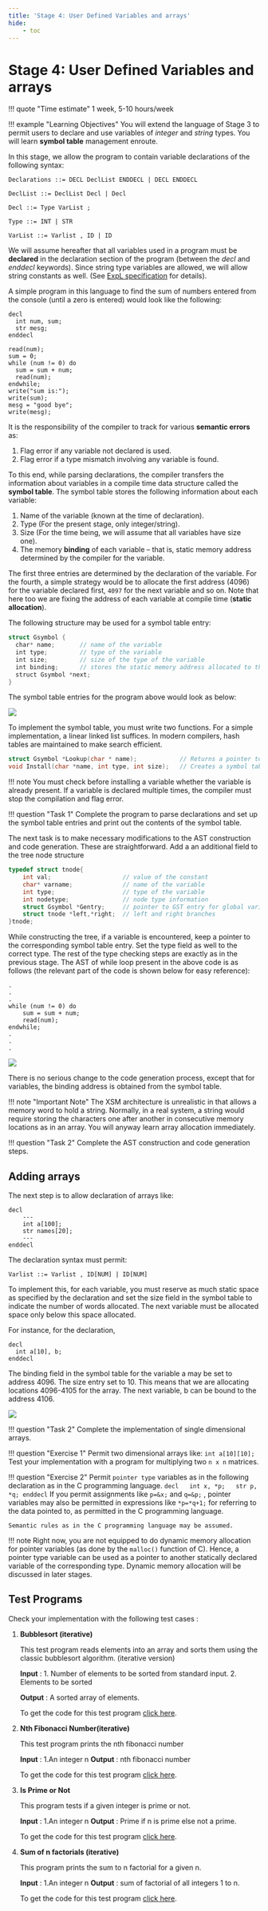 ```yaml
---
title: 'Stage 4: User Defined Variables and arrays'
hide:
    - toc
---
```


# Stage 4: User Defined Variables and arrays

!!! quote "Time estimate"
    1 week, 5-10 hours/week

!!! example "Learning Objectives"
    You will extend the language of Stage 3 to permit users to declare and use variables of
    _integer_ and _string_ types. You will learn **symbol table** management enroute.


In this stage, we allow the program to contain variable declarations of the following syntax:

```
Declarations ::= DECL DeclList ENDDECL | DECL ENDDECL

DeclList ::= DeclList Decl | Decl

Decl ::= Type VarList ;

Type ::= INT | STR

VarList ::= Varlist , ID | ID
```

We will assume hereafter that all variables used in a program must be **declared** in the
declaration section of the program (between the _decl_ and _enddecl_ keywords). Since string
type variables are allowed, we will allow string constants as well.
(See [ExpL specification](../expl.md#nav-constant) for details).

A simple program in this language to find the sum of numbers entered from the console
(until a zero is entered) would look like the following:

```
decl
  int num, sum;
  str mesg;
enddecl

read(num);
sum = 0;
while (num != 0) do
  sum = sum + num;
  read(num);
endwhile;
write("sum is:");
write(sum);
mesg = "good bye";
write(mesg);
```

It is the responsibility of the compiler to track for various **semantic errors** as:

1. Flag error if any variable not declared is used.
2. Flag error if a type mismatch involving any variable is found.

To this end, while parsing declarations, the compiler transfers the information about variables in
a compile time data structure called the **symbol table**.
The symbol table stores the following information about each variable:

1. Name of the variable (known at the time of declaration).
2. Type (For the present stage, only integer/string).
3. Size (For the time being, we will assume that all variables have size one).
4. The memory **binding** of each variable – that is, static memory address determined by the compiler for the variable.

The first three entries are determined by the declaration of the variable. For the fourth, a
simple strategy would be to allocate the first address (4096) for the variable declared first,
`4097` for the next variable and so on.
Note that here too we are fixing the address of each variable at compile time (**static allocation**).

The following structure may be used for a symbol table entry:
```c
struct Gsymbol {
  char* name;       // name of the variable
  int type;         // type of the variable
  int size;         // size of the type of the variable
  int binding;      // stores the static memory address allocated to the variable
  struct Gsymbol *next;
}

```

The symbol table entries for the program above would look as below:

![](../img/gsymboltable1.png)

To implement the symbol table, you must write two functions. For a simple implementation, a linear
linked list suffices. In modern compilers, hash tables are maintained to make search efficient.

```c
struct Gsymbol *Lookup(char * name);            // Returns a pointer to the symbol table entry for the variable, returns NULL otherwise.
void Install(char *name, int type, int size);   // Creates a symbol table entry.
```


!!! note
    You must check before installing a variable whether the variable is already present.
    If a variable is declared multiple times, the compiler must stop the compilation and flag error.

!!! question "Task 1"
    Complete the program to parse declarations and set up the symbol table entries and print
    out the contents of the symbol table.

The next task is to make necessary modifications to the AST construction and code generation.
These are straightforward. Add a an additional field to the tree node structure

```c
typedef struct tnode{
    int val;                    // value of the constant
    char* varname;              // name of the variable
    int type;                   // type of the variable
    int nodetype;               // node type information
    struct Gsymbol *Gentry;     // pointer to GST entry for global variables and functions
    struct tnode *left,*right;  // left and right branches
}tnode;

```

While constructing the tree, if a variable is encountered, keep a pointer to the corresponding
symbol table entry. Set the type field as well to the correct type. The rest of the type checking
steps are exactly as in the previous stage. The AST of while loop present in the above code is
as follows (the relevant part of the code is shown below for easy reference):
```
.
.
.
while (num != 0) do
    sum = sum + num;
    read(num);
endwhile;
.
.
.
```

![](../img/ast_stage4.png)

There is no serious change to the code generation process, except that for variables, the
binding address is obtained from the symbol table.

!!! note "Important Note"
    The XSM architecture is unrealistic in that allows a memory word to hold a string.
    Normally, in a real system, a string would require storing the characters one after another in
    consecutive memory locations as in an array. You will anyway learn array allocation immediately.

!!! question "Task 2"
    Complete the AST construction and code generation steps.

## Adding arrays

The next step is to allow declaration of arrays like:
```
decl
    ---
    int a[100];
    str names[20];
    ---
enddecl

```

The declaration syntax must permit:

```
Varlist ::= Varlist , ID[NUM] | ID[NUM]
```

To implement this, for each variable, you must reserve as much static space as specified by the
declaration and set the size field in the symbol table to indicate the number of words allocated.
The next variable must be allocated space only below this space allocated.

For instance, for the declaration,

```
decl
  int a[10], b;
enddecl

```

The binding field in the symbol table for the variable a may be set to address 4096.
The size entry set to 10. This means that we are allocating locations 4096-4105 for the array.
The next variable, b can be bound to the address 4106.

![](../img/gsymboltable2.png)

!!! question "Task 2"
    Complete the implementation of single dimensional arrays.

!!! question "Exercise 1"
    Permit two dimensional arrays like:
    ```
        int a[10][10];
    ```
    Test your implementation with a program for multiplying two `n x n` matrices.

<a name="ex2"></a>
!!! question "Exercise 2"
    Permit `pointer type` variables as in the following declaration as in the C programming language.
    ```
    decl
      int x, *p;
      str p, *q;
    enddecl
    ```
    If you permit assignments like `p=&x;` and `q=&p;` , pointer variables may also be permitted in
    expressions like `*p=*q+1;` for referring to the data pointed to, as permitted in the C programming language.

    Semantic rules as in the C programming language may be assumed.

!!! note
    Right now, you are not equipped to do dynamic memory allocation for pointer variables
    (as done by the `malloc()` function of C). Hence, a pointer type variable can be used as a
    pointer to another statically declared variable of the corresponding type.
    Dynamic memory allocation will be discussed in later stages.


## Test Programs

Check your implementation with the following test cases :

1. **Bubblesort (iterative)**

    This test program reads elements into an array and sorts them using the classic
    bubblesort algorithm. (iterative version)

    **Input** : 1. Number of elements to be sorted from standard input. 2. Elements to be sorted

    **Output** : A sorted array of elements.

    To get the code for this test program [click here](../testprograms/stage4/bubblesort.md).

2. **Nth Fibonacci Number(iterative)**

    This test program prints the nth fibonacci number

    **Input** : 1.An integer n
    **Output** : nth fibonacci number

    To get the code for this test program [click here](../testprograms/stage4/fibaofn.md).

3. **Is Prime or Not**

    This program tests if a given integer is prime or not.

    **Input** : 1.An integer n
    **Output** : Prime if n is prime else not a prime.

    To get the code for this test program [click here](../testprograms/stage4/prime.md).

4. **Sum of n factorials (iterative)**

    This program prints the sum to n factorial for a given n.

    **Input** : 1.An integer n
    **Output** : sum of factorial of all integers 1 to n.

    To get the code for this test program [click here](../testprograms/stage4/sum-to-n-fact.md).
